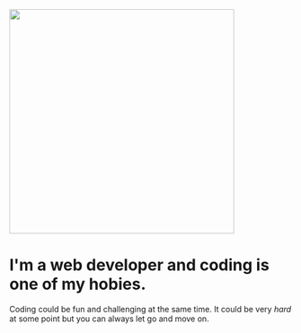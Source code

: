 <title>HI i'm Alse :)</title>


<img src="https://media.bitdegree.org/storage/media/images/2018/08/what-is-a-web-developer.jpg" width="400" hight = "400"/>
<h1> I'm a web developer and coding is one of my hobies. </h1>
<p> Coding could be fun and challenging at the same time. It could be very <em>hard</em> at some point but you can always let go and move on. </p>

